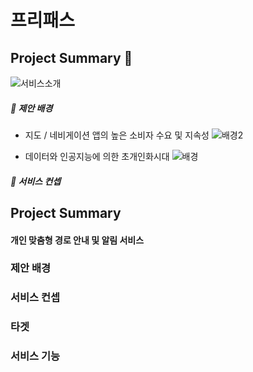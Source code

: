 # 프리패스



## Project Summary 🧭

![서비스소개](/uploads/278787488440af05a3f4695019494694/서비스소개.JPG)

##### 🔸 제안 배경

- 지도 / 네비게이션 앱의 높은 소비자 수요 및 지속성
![배경2](/uploads/3a09d71637fb865e22759df11d8e3fe7/배경2.JPG)

- 데이터와 인공지능에 의한 초개인화시대
![배경](/uploads/0614c946fc03f20bc47acd798382dfbd/배경.JPG)

##### 🔸 서비스 컨셉
## Project Summary

#### 개인 맞춤형 경로 안내 및 알림 서비스

### 제안 배경

### 서비스 컨셉

### 타겟

### 서비스 기능
